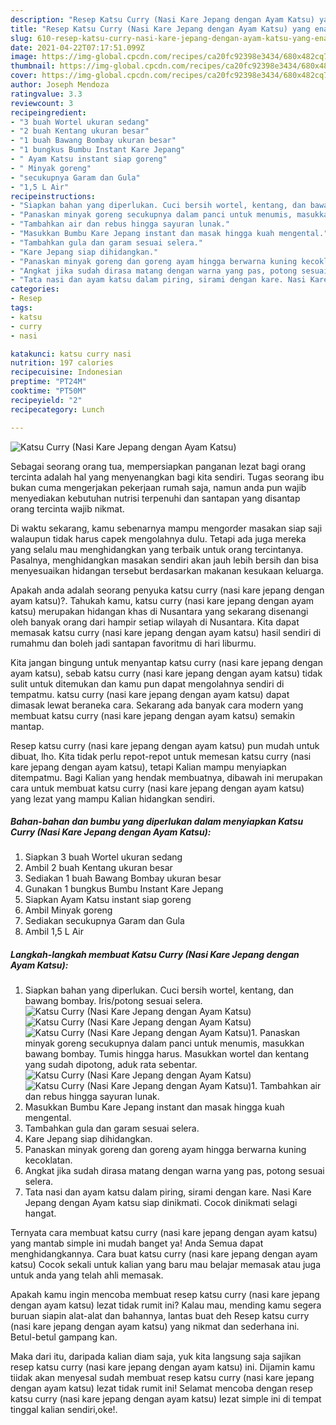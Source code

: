 ```yaml
---
description: "Resep Katsu Curry (Nasi Kare Jepang dengan Ayam Katsu) yang enak dan Mudah Dibuat"
title: "Resep Katsu Curry (Nasi Kare Jepang dengan Ayam Katsu) yang enak dan Mudah Dibuat"
slug: 610-resep-katsu-curry-nasi-kare-jepang-dengan-ayam-katsu-yang-enak-dan-mudah-dibuat
date: 2021-04-22T07:17:51.099Z
image: https://img-global.cpcdn.com/recipes/ca20fc92398e3434/680x482cq70/katsu-curry-nasi-kare-jepang-dengan-ayam-katsu-foto-resep-utama.jpg
thumbnail: https://img-global.cpcdn.com/recipes/ca20fc92398e3434/680x482cq70/katsu-curry-nasi-kare-jepang-dengan-ayam-katsu-foto-resep-utama.jpg
cover: https://img-global.cpcdn.com/recipes/ca20fc92398e3434/680x482cq70/katsu-curry-nasi-kare-jepang-dengan-ayam-katsu-foto-resep-utama.jpg
author: Joseph Mendoza
ratingvalue: 3.3
reviewcount: 3
recipeingredient:
- "3 buah Wortel ukuran sedang"
- "2 buah Kentang ukuran besar"
- "1 buah Bawang Bombay ukuran besar"
- "1 bungkus Bumbu Instant Kare Jepang"
- " Ayam Katsu instant siap goreng"
- " Minyak goreng"
- "secukupnya Garam dan Gula"
- "1,5 L Air"
recipeinstructions:
- "Siapkan bahan yang diperlukan. Cuci bersih wortel, kentang, dan bawang bombay. Iris/potong sesuai selera."
- "Panaskan minyak goreng secukupnya dalam panci untuk menumis, masukkan bawang bombay. Tumis hingga harus. Masukkan wortel dan kentang yang sudah dipotong, aduk rata sebentar."
- "Tambahkan air dan rebus hingga sayuran lunak."
- "Masukkan Bumbu Kare Jepang instant dan masak hingga kuah mengental."
- "Tambahkan gula dan garam sesuai selera."
- "Kare Jepang siap dihidangkan."
- "Panaskan minyak goreng dan goreng ayam hingga berwarna kuning kecoklatan."
- "Angkat jika sudah dirasa matang dengan warna yang pas, potong sesuai selera."
- "Tata nasi dan ayam katsu dalam piring, sirami dengan kare. Nasi Kare Jepang dengan Ayam katsu siap dinikmati. Cocok dinikmati selagi hangat."
categories:
- Resep
tags:
- katsu
- curry
- nasi

katakunci: katsu curry nasi 
nutrition: 197 calories
recipecuisine: Indonesian
preptime: "PT24M"
cooktime: "PT50M"
recipeyield: "2"
recipecategory: Lunch

---
```



![Katsu Curry (Nasi Kare Jepang dengan Ayam Katsu)](https://img-global.cpcdn.com/recipes/ca20fc92398e3434/680x482cq70/katsu-curry-nasi-kare-jepang-dengan-ayam-katsu-foto-resep-utama.jpg)

Sebagai seorang orang tua, mempersiapkan panganan lezat bagi orang tercinta adalah hal yang menyenangkan bagi kita sendiri. Tugas seorang ibu bukan cuma mengerjakan pekerjaan rumah saja, namun anda pun wajib menyediakan kebutuhan nutrisi terpenuhi dan santapan yang disantap orang tercinta wajib nikmat.

Di waktu  sekarang, kamu sebenarnya mampu mengorder masakan siap saji walaupun tidak harus capek mengolahnya dulu. Tetapi ada juga mereka yang selalu mau menghidangkan yang terbaik untuk orang tercintanya. Pasalnya, menghidangkan masakan sendiri akan jauh lebih bersih dan bisa menyesuaikan hidangan tersebut berdasarkan makanan kesukaan keluarga. 



Apakah anda adalah seorang penyuka katsu curry (nasi kare jepang dengan ayam katsu)?. Tahukah kamu, katsu curry (nasi kare jepang dengan ayam katsu) merupakan hidangan khas di Nusantara yang sekarang disenangi oleh banyak orang dari hampir setiap wilayah di Nusantara. Kita dapat memasak katsu curry (nasi kare jepang dengan ayam katsu) hasil sendiri di rumahmu dan boleh jadi santapan favoritmu di hari liburmu.

Kita jangan bingung untuk menyantap katsu curry (nasi kare jepang dengan ayam katsu), sebab katsu curry (nasi kare jepang dengan ayam katsu) tidak sulit untuk ditemukan dan kamu pun dapat mengolahnya sendiri di tempatmu. katsu curry (nasi kare jepang dengan ayam katsu) dapat dimasak lewat beraneka cara. Sekarang ada banyak cara modern yang membuat katsu curry (nasi kare jepang dengan ayam katsu) semakin mantap.

Resep katsu curry (nasi kare jepang dengan ayam katsu) pun mudah untuk dibuat, lho. Kita tidak perlu repot-repot untuk memesan katsu curry (nasi kare jepang dengan ayam katsu), tetapi Kalian mampu menyiapkan ditempatmu. Bagi Kalian yang hendak membuatnya, dibawah ini merupakan cara untuk membuat katsu curry (nasi kare jepang dengan ayam katsu) yang lezat yang mampu Kalian hidangkan sendiri.

<!--inarticleads1-->

##### Bahan-bahan dan bumbu yang diperlukan dalam menyiapkan Katsu Curry (Nasi Kare Jepang dengan Ayam Katsu):

1. Siapkan 3 buah Wortel ukuran sedang
1. Ambil 2 buah Kentang ukuran besar
1. Sediakan 1 buah Bawang Bombay ukuran besar
1. Gunakan 1 bungkus Bumbu Instant Kare Jepang
1. Siapkan  Ayam Katsu instant siap goreng
1. Ambil  Minyak goreng
1. Sediakan secukupnya Garam dan Gula
1. Ambil 1,5 L Air




<!--inarticleads2-->

##### Langkah-langkah membuat Katsu Curry (Nasi Kare Jepang dengan Ayam Katsu):

1. Siapkan bahan yang diperlukan. Cuci bersih wortel, kentang, dan bawang bombay. Iris/potong sesuai selera.
<img src="https://img-global.cpcdn.com/steps/e0e73d334f46580f/160x128cq70/katsu-curry-nasi-kare-jepang-dengan-ayam-katsu-langkah-memasak-1-foto.jpg" alt="Katsu Curry (Nasi Kare Jepang dengan Ayam Katsu)"><img src="https://img-global.cpcdn.com/steps/9b63feabd6e99e0c/160x128cq70/katsu-curry-nasi-kare-jepang-dengan-ayam-katsu-langkah-memasak-1-foto.jpg" alt="Katsu Curry (Nasi Kare Jepang dengan Ayam Katsu)"><img src="https://img-global.cpcdn.com/steps/13300ace8ca56a84/160x128cq70/katsu-curry-nasi-kare-jepang-dengan-ayam-katsu-langkah-memasak-1-foto.jpg" alt="Katsu Curry (Nasi Kare Jepang dengan Ayam Katsu)">1. Panaskan minyak goreng secukupnya dalam panci untuk menumis, masukkan bawang bombay. Tumis hingga harus. Masukkan wortel dan kentang yang sudah dipotong, aduk rata sebentar.
<img src="https://img-global.cpcdn.com/steps/e37ba243469ee202/160x128cq70/katsu-curry-nasi-kare-jepang-dengan-ayam-katsu-langkah-memasak-2-foto.jpg" alt="Katsu Curry (Nasi Kare Jepang dengan Ayam Katsu)"><img src="https://img-global.cpcdn.com/steps/130f531093b240bd/160x128cq70/katsu-curry-nasi-kare-jepang-dengan-ayam-katsu-langkah-memasak-2-foto.jpg" alt="Katsu Curry (Nasi Kare Jepang dengan Ayam Katsu)">1. Tambahkan air dan rebus hingga sayuran lunak.
1. Masukkan Bumbu Kare Jepang instant dan masak hingga kuah mengental.
1. Tambahkan gula dan garam sesuai selera.
1. Kare Jepang siap dihidangkan.
1. Panaskan minyak goreng dan goreng ayam hingga berwarna kuning kecoklatan.
1. Angkat jika sudah dirasa matang dengan warna yang pas, potong sesuai selera.
1. Tata nasi dan ayam katsu dalam piring, sirami dengan kare. Nasi Kare Jepang dengan Ayam katsu siap dinikmati. Cocok dinikmati selagi hangat.




Ternyata cara membuat katsu curry (nasi kare jepang dengan ayam katsu) yang mantab simple ini mudah banget ya! Anda Semua dapat menghidangkannya. Cara buat katsu curry (nasi kare jepang dengan ayam katsu) Cocok sekali untuk kalian yang baru mau belajar memasak atau juga untuk anda yang telah ahli memasak.

Apakah kamu ingin mencoba membuat resep katsu curry (nasi kare jepang dengan ayam katsu) lezat tidak rumit ini? Kalau mau, mending kamu segera buruan siapin alat-alat dan bahannya, lantas buat deh Resep katsu curry (nasi kare jepang dengan ayam katsu) yang nikmat dan sederhana ini. Betul-betul gampang kan. 

Maka dari itu, daripada kalian diam saja, yuk kita langsung saja sajikan resep katsu curry (nasi kare jepang dengan ayam katsu) ini. Dijamin kamu tiidak akan menyesal sudah membuat resep katsu curry (nasi kare jepang dengan ayam katsu) lezat tidak rumit ini! Selamat mencoba dengan resep katsu curry (nasi kare jepang dengan ayam katsu) lezat simple ini di tempat tinggal kalian sendiri,oke!.


